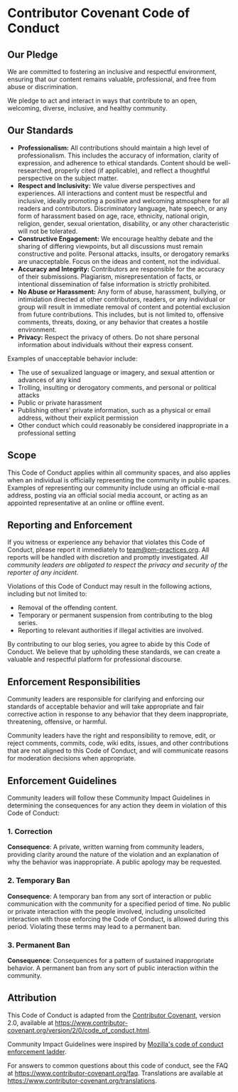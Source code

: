 # Contributor Covenant Code of Conduct

## Our Pledge

We are committed to fostering an inclusive and respectful environment, ensuring that our content remains valuable, professional, and free from abuse or discrimination.

We pledge to act and interact in ways that contribute to an open, welcoming, diverse, inclusive, and healthy community.

## Our Standards
* **Professionalism:** All contributions should maintain a high level of professionalism. This includes the accuracy of information, clarity of expression, and adherence to ethical standards. Content should be well-researched, properly cited (if applicable), and reflect a thoughtful perspective on the subject matter.
* **Respect and Inclusivity:** We value diverse perspectives and experiences. All interactions and content must be respectful and inclusive, ideally promoting a positive and welcoming atmosphere for all readers and contributors. Discriminatory language, hate speech, or any form of harassment based on age, race, ethnicity, national origin, religion, gender, sexual orientation, disability, or any other characteristic will not be tolerated.
* **Constructive Engagement:** We encourage healthy debate and the sharing of differing viewpoints, but all discussions must remain constructive and polite. Personal attacks, insults, or derogatory remarks are unacceptable. Focus on the ideas and content, not the individual.
* **Accuracy and Integrity:** Contributors are responsible for the accuracy of their submissions. Plagiarism, misrepresentation of facts, or intentional dissemination of false information is strictly prohibited.
* **No Abuse or Harassment:** Any form of abuse, harassment, bullying, or intimidation directed at other contributors, readers, or any individual or group will result in immediate removal of content and potential exclusion from future contributions. This includes, but is not limited to, offensive comments, threats, doxing, or any behavior that creates a hostile environment.
* **Privacy:** Respect the privacy of others. Do not share personal information about individuals without their express consent.

Examples of unacceptable behavior include:

* The use of sexualized language or imagery, and sexual attention or advances of any kind
* Trolling, insulting or derogatory comments, and personal or political attacks
* Public or private harassment
* Publishing others' private information, such as a physical or email address, without their explicit permission
* Other conduct which could reasonably be considered inappropriate in a professional setting

## Scope

This Code of Conduct applies within all community spaces, and also applies when an individual is officially representing the community in public spaces. Examples of representing our community include using an official e-mail address, posting via an official social media account, or acting as an appointed representative at an online or offline event.

## Reporting and Enforcement

If you witness or experience any behavior that violates this Code of Conduct, please report it immediately to [team@pm-practices.org](mailto:team@pm-practices.org). All reports will be handled with discretion and promptly investigated. _All community leaders are obligated to respect the privacy and security of the
reporter of any incident._

Violations of this Code of Conduct may result in the following actions, including but not limited to:
* Removal of the offending content.
* Temporary or permanent suspension from contributing to the blog series.
* Reporting to relevant authorities if illegal activities are involved.

By contributing to our blog series, you agree to abide by this Code of Conduct. We believe that by upholding these standards, we can create a valuable and respectful platform for professional discourse.

## Enforcement Responsibilities

Community leaders are responsible for clarifying and enforcing our standards of acceptable behavior and will take appropriate and fair corrective action in response to any behavior that they deem inappropriate, threatening, offensive, or harmful.

Community leaders have the right and responsibility to remove, edit, or reject comments, commits, code, wiki edits, issues, and other contributions that are not aligned to this Code of Conduct, and will communicate reasons for moderation decisions when appropriate.

## Enforcement Guidelines

Community leaders will follow these Community Impact Guidelines in determining the consequences for any action they deem in violation of this Code of Conduct:

### 1. Correction
**Consequence**: A private, written warning from community leaders, providing clarity around the nature of the violation and an explanation of why the behavior was inappropriate. A public apology may be requested.

### 2. Temporary Ban
**Consequence**: A temporary ban from any sort of interaction or public communication with the community for a specified period of time. No public or private interaction with the people involved, including unsolicited interaction with those enforcing the Code of Conduct, is allowed during this period. Violating these terms may lead to a permanent ban.

### 3. Permanent Ban
**Consequence**: Consequences for a pattern of sustained inappropriate behavior. A permanent ban from any sort of public interaction within the community.

## Attribution

This Code of Conduct is adapted from the [Contributor Covenant][homepage], version 2.0, available at https://www.contributor-covenant.org/version/2/0/code_of_conduct.html.

Community Impact Guidelines were inspired by [Mozilla's code of conduct enforcement ladder](https://github.com/mozilla/diversity).

[homepage]: https://www.contributor-covenant.org

For answers to common questions about this code of conduct, see the FAQ at https://www.contributor-covenant.org/faq. Translations are available at
https://www.contributor-covenant.org/translations.
